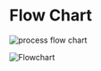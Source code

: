 # Flow Chart

![process flow chart](https://lucid.app/publicSegments/view/a0f1f0a9-55bf-4781-a5bb-c4738b7e75d4/image.png)

![Flowchart](https://lucid.app/publicSegments/view/2790233f-0075-4249-8833-1b54ba8e38c6/image.png)
